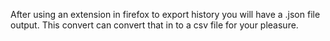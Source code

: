 After using an extension in firefox to export history you will have a .json file output. This convert can convert that in to a csv file for your pleasure.
